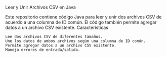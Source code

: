 Leer y Unir Archivos CSV en Java

Este repositorio contiene código Java para leer y unir dos archivos CSV de acuerdo a una columna de ID común. El código también permite agregar datos a un archivo CSV existente.
Características

    Lee dos archivos CSV de diferentes tamaños.
    Une los datos de ambos archivos según una columna de ID común.
    Permite agregar datos a un archivo CSV existente.
    Maneja errores de entrada/salida.
    
